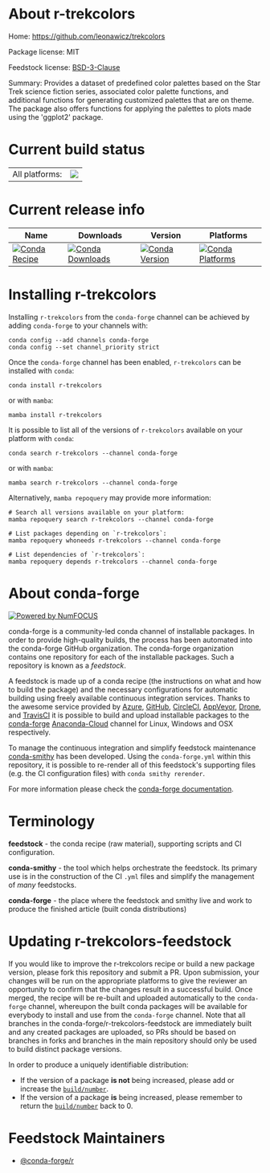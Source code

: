 About r-trekcolors
==================

Home: https://github.com/leonawicz/trekcolors

Package license: MIT

Feedstock license: [BSD-3-Clause](https://github.com/conda-forge/r-trekcolors-feedstock/blob/main/LICENSE.txt)

Summary: Provides a dataset of predefined color palettes based on the Star Trek science fiction series, associated color palette functions, and additional functions for generating customized palettes that are on theme. The package also offers functions for applying the palettes to plots made using the 'ggplot2' package.

Current build status
====================


<table><tr><td>All platforms:</td>
    <td>
      <a href="https://dev.azure.com/conda-forge/feedstock-builds/_build/latest?definitionId=9034&branchName=main">
        <img src="https://dev.azure.com/conda-forge/feedstock-builds/_apis/build/status/r-trekcolors-feedstock?branchName=main">
      </a>
    </td>
  </tr>
</table>

Current release info
====================

| Name | Downloads | Version | Platforms |
| --- | --- | --- | --- |
| [![Conda Recipe](https://img.shields.io/badge/recipe-r--trekcolors-green.svg)](https://anaconda.org/conda-forge/r-trekcolors) | [![Conda Downloads](https://img.shields.io/conda/dn/conda-forge/r-trekcolors.svg)](https://anaconda.org/conda-forge/r-trekcolors) | [![Conda Version](https://img.shields.io/conda/vn/conda-forge/r-trekcolors.svg)](https://anaconda.org/conda-forge/r-trekcolors) | [![Conda Platforms](https://img.shields.io/conda/pn/conda-forge/r-trekcolors.svg)](https://anaconda.org/conda-forge/r-trekcolors) |

Installing r-trekcolors
=======================

Installing `r-trekcolors` from the `conda-forge` channel can be achieved by adding `conda-forge` to your channels with:

```
conda config --add channels conda-forge
conda config --set channel_priority strict
```

Once the `conda-forge` channel has been enabled, `r-trekcolors` can be installed with `conda`:

```
conda install r-trekcolors
```

or with `mamba`:

```
mamba install r-trekcolors
```

It is possible to list all of the versions of `r-trekcolors` available on your platform with `conda`:

```
conda search r-trekcolors --channel conda-forge
```

or with `mamba`:

```
mamba search r-trekcolors --channel conda-forge
```

Alternatively, `mamba repoquery` may provide more information:

```
# Search all versions available on your platform:
mamba repoquery search r-trekcolors --channel conda-forge

# List packages depending on `r-trekcolors`:
mamba repoquery whoneeds r-trekcolors --channel conda-forge

# List dependencies of `r-trekcolors`:
mamba repoquery depends r-trekcolors --channel conda-forge
```


About conda-forge
=================

[![Powered by
NumFOCUS](https://img.shields.io/badge/powered%20by-NumFOCUS-orange.svg?style=flat&colorA=E1523D&colorB=007D8A)](https://numfocus.org)

conda-forge is a community-led conda channel of installable packages.
In order to provide high-quality builds, the process has been automated into the
conda-forge GitHub organization. The conda-forge organization contains one repository
for each of the installable packages. Such a repository is known as a *feedstock*.

A feedstock is made up of a conda recipe (the instructions on what and how to build
the package) and the necessary configurations for automatic building using freely
available continuous integration services. Thanks to the awesome service provided by
[Azure](https://azure.microsoft.com/en-us/services/devops/), [GitHub](https://github.com/),
[CircleCI](https://circleci.com/), [AppVeyor](https://www.appveyor.com/),
[Drone](https://cloud.drone.io/welcome), and [TravisCI](https://travis-ci.com/)
it is possible to build and upload installable packages to the
[conda-forge](https://anaconda.org/conda-forge) [Anaconda-Cloud](https://anaconda.org/)
channel for Linux, Windows and OSX respectively.

To manage the continuous integration and simplify feedstock maintenance
[conda-smithy](https://github.com/conda-forge/conda-smithy) has been developed.
Using the ``conda-forge.yml`` within this repository, it is possible to re-render all of
this feedstock's supporting files (e.g. the CI configuration files) with ``conda smithy rerender``.

For more information please check the [conda-forge documentation](https://conda-forge.org/docs/).

Terminology
===========

**feedstock** - the conda recipe (raw material), supporting scripts and CI configuration.

**conda-smithy** - the tool which helps orchestrate the feedstock.
                   Its primary use is in the construction of the CI ``.yml`` files
                   and simplify the management of *many* feedstocks.

**conda-forge** - the place where the feedstock and smithy live and work to
                  produce the finished article (built conda distributions)


Updating r-trekcolors-feedstock
===============================

If you would like to improve the r-trekcolors recipe or build a new
package version, please fork this repository and submit a PR. Upon submission,
your changes will be run on the appropriate platforms to give the reviewer an
opportunity to confirm that the changes result in a successful build. Once
merged, the recipe will be re-built and uploaded automatically to the
`conda-forge` channel, whereupon the built conda packages will be available for
everybody to install and use from the `conda-forge` channel.
Note that all branches in the conda-forge/r-trekcolors-feedstock are
immediately built and any created packages are uploaded, so PRs should be based
on branches in forks and branches in the main repository should only be used to
build distinct package versions.

In order to produce a uniquely identifiable distribution:
 * If the version of a package **is not** being increased, please add or increase
   the [``build/number``](https://docs.conda.io/projects/conda-build/en/latest/resources/define-metadata.html#build-number-and-string).
 * If the version of a package **is** being increased, please remember to return
   the [``build/number``](https://docs.conda.io/projects/conda-build/en/latest/resources/define-metadata.html#build-number-and-string)
   back to 0.

Feedstock Maintainers
=====================

* [@conda-forge/r](https://github.com/conda-forge/r/)

